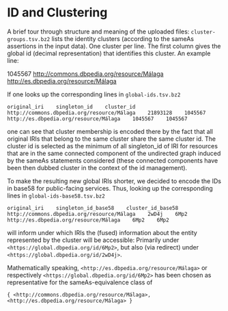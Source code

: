 # ID and Clustering

A brief tour through structure and meaning of the uploaded files:
`cluster-groups.tsv.bz2` lists the identity clusters (according to the sameAs assertions in the input data). One cluster per line. The first column gives the global id (decimal representation) that identifies this cluster. An example line:

1045567    <http://commons.dbpedia.org/resource/Málaga> <http://es.dbpedia.org/resource/Málaga>

If one looks up the corresponding lines in `global-ids.tsv.bz2`

```
original_iri    singleton_id    cluster_id
http://commons.dbpedia.org/resource/Málaga    21893128    1045567
http://es.dbpedia.org/resource/Málaga    1045567    1045567
```

one can see that cluster membership is encoded there by the fact that all original IRIs that belong to the same cluster share the same cluster id. The cluster id is selected as the minimum of all singleton_id of IRI for resources that are in the same connected component of the undirected graph induced by the sameAs statements considered (these connected components have been then dubbed cluster in the context of the id management).

To make the resulting new global IRIs shorter, we decided to encode the IDs in base58 for public-facing services. Thus, looking up the corresponding lines in `global-ids-base58.tsv.bz2`

```
original_iri    singleton_id_base58    cluster_id_base58
http://commons.dbpedia.org/resource/Málaga    2wD4j    6Mp2
http://es.dbpedia.org/resource/Málaga    6Mp2    6Mp2
```

will inform under which IRIs the (fused) information about the entity represented by the cluster will be accessible: Primarily under `<https://global.dbpedia.org/id/6Mp2>`, but also (via redirect) under `<https://global.dbpedia.org/id/2wD4j>`.

Mathematically speaking, `<http://es.dbpedia.org/resource/Málaga>` or respectively `<https://global.dbpedia.org/id/6Mp2>` has been chosen as representative for the sameAs-equivalence class of

```
{ <http://commons.dbpedia.org/resource/Málaga>, <http://es.dbpedia.org/resource/Málaga> }
```
